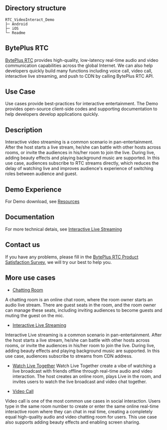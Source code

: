 ## Directory structure

```
RTC_VideoInteract_Demo
├─ Android       
├─ iOS      
└─ Readme 
```

## BytePlus RTC

[BytePlus RTC](https://www.byteplus.com/en/product/rtc) provides high-quality, low-latency real-time audio and video communication capabilities across the global Internet. We can also help developers quickly build many functions including voice call, video call, interactive live streaming, and push to CDN by calling BytePlus RTC API.

## **Use Case**

Use cases provide best-practices for interactive entertainment. The Demo provides open-source client-side codes and supporting documentation to help developers develop applications quickly.

## **Description**

Interactive video streaming is a common scenario in pan-entertainment. After the host starts a live stream, he/she can battle with other hosts across rooms, or invite the audiences in his/her room to join the live. During live, adding beauty effects and playing background music are supported. In this use case, audiences subscribe to RTC streams directly, which reduces the delay of watching live and improves audience's experience of switching roles between audience and guest.

## Demo Experience

For Demo download, see [Resources](https://docs.byteplus.com/byteplus-rtc/docs/75707#download-solution-demo)

## Documentation

For more technical detais, see [Interactive Live Streaming](https://docs.byteplus.com/byteplus-rtc/docs/113691)
## **Contact us**

If you have any problems, please fill in the [BytePlus RTC Product Satisfaction Survey](https://wenjuan.feishu.cn/m/cfm?t=svkBlLoM7fFi-2ta9), we will try our best to help you.

## **More use cases**

- [Chatting Room](https://github.com/byteplus-sdk/RTC_ChattingRoom_Demo)

A chatting room is an online chat room, where the room owner starts an audio live stream. There are guest seats in the room, and the room owner can manage these seats, including inviting audiences to become guests and muting the guest on the mic.

- [Interactive Live Streaming](https://github.com/byteplus-sdk/RTC_CDNLive_Demo)

Interactive Live streaming is a common scenario in pan-entertainment. After the host starts a live stream, he/she can battle with other hosts across rooms, or invite the audiences in his/her room to join the live. During live, adding beauty effects and playing background music are supported. In this use case, audiences subscribe to streams from CDN address.

- [Watch Live Together](https://github.com/byteplus-sdk/RTC_WatchLiveTogether_Demo)
Watch Live Together create a vibe of watching a live broadcast with friends offline through real-time audio and video interaction. The host creates an online room, plays Live in the room, and invites users to watch the live broadcast and video chat together.

- [Video Call](https://github.com/byteplus-sdk/RTC_VideoCall_Demo)

Video call is one of the most common use cases in social interaction. Users type in the same room number to create or enter the same online real-time interactive room where they can chat in real time, creating a completely equal high-quality audio and video chatting room for users. This use case also supports adding beauty effects and enabling screen sharing. 

    
